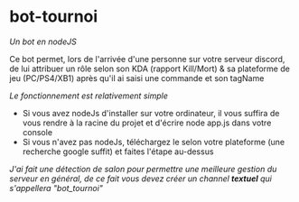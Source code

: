 # bot-tournoi
*Un bot en nodeJS*

Ce bot permet, lors de l'arrivée d'une personne sur votre serveur discord, de lui attribuer un rôle selon son KDA (rapport Kill/Mort) & sa plateforme de jeu (PC/PS4/XB1) après qu'il ai saisi une commande et son tagName

_*Le fonctionnement est relativement simple*_
- Si vous avez nodeJs d'installer sur votre ordinateur, il vous suffira de vous rendre à la racine du projet et d'écrire node app.js dans votre console
- Si vous n'avez pas nodeJs, téléchargez le selon votre plateforme (une recherche google suffit) et faites l'étape au-dessus

*J'ai fait une détection de salon pour permettre une meilleure gestion du serveur en général, de ce fait vous devez créer un channel **textuel** qui s'appellera "bot_tournoi"*
